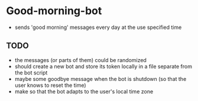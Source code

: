 # Good-morning-bot
- sends 'good morning' messages every day at the use specified time
## TODO 
- the messages (or parts of them) could be randomized
- should create a new bot and store its token locally in a file separate from the bot script
- maybe some goodbye message when the bot is shutdown (so that the user knows to reset the time)
- make so that the bot adapts to the user's local time zone